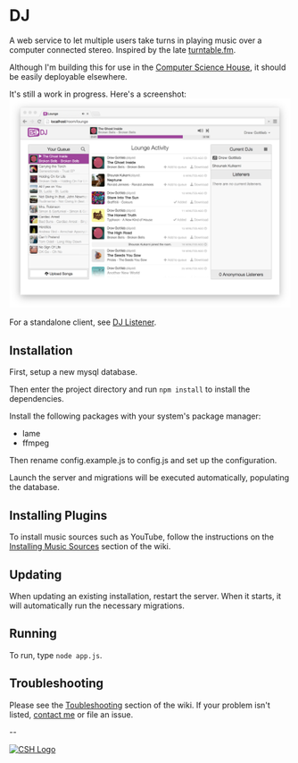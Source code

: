 DJ
==

A web service to let multiple users take turns in playing music over a computer
connected stereo. Inspired by the late
[turntable.fm](https://web.archive.org/web/20140110131633/http://blog.turntable.fm/post/67777306411/turntable-live-turntable-fm).

Although I'm building this for use in the [Computer Science House](http://csh.rit.edu),
it should be easily deployable elsewhere.

It's still a work in progress. Here's a screenshot:
![Screenshot](/screenshot.png)

For a standalone client, see [DJ Listener](https://github.com/dag10/DJ-Listener).

Installation
--
First, setup a new mysql database.

Then enter the project directory and run `npm install` to install the
dependencies.

Install the following packages with your system's package manager:
- lame
- ffmpeg

Then rename config.example.js to config.js and set up the configuration.

Launch the server and migrations will be executed automatically, populating
the database.

Installing Plugins
--
To install music sources such as YouTube, follow the instructions on the
[Installing Music Sources](https://github.com/dag10/DJ/wiki/Installing-Music-Sources)
section of the wiki.

Updating
--
When updating an existing installation, restart the server. When it starts,
it will automatically run the necessary migrations.

Running
--
To run, type `node app.js`.

Troubleshooting
--
Please see the [Toubleshooting](https://github.com/dag10/DJ/wiki/Troubleshooting)
section of the wiki. If your problem isn't listed,
[contact me](mailto:gottlieb.drew@gmail.com) or file an issue.

--

[![CSH Logo](http://csh.rit.edu/images/logo.png)](http://csh.rit.edu)

